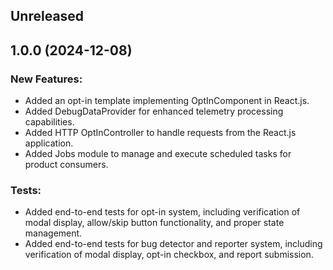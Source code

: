 ## Unreleased

## 1.0.0 (2024-12-08)

### New Features:
- Added an opt-in template implementing OptInComponent in React.js.
- Added DebugDataProvider for enhanced telemetry processing capabilities.
- Added HTTP OptInController to handle requests from the React.js application.
- Added Jobs module to manage and execute scheduled tasks for product consumers.

### Tests:
- Added end-to-end tests for opt-in system, including verification of modal display, allow/skip button functionality, and proper state management.
- Added end-to-end tests for bug detector and reporter system, including verification of modal display, opt-in checkbox, and report submission.
